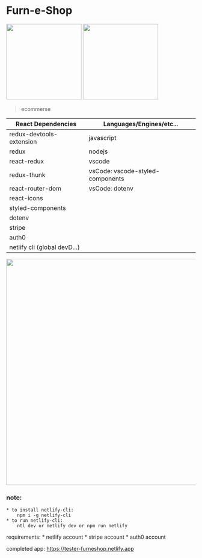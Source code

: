 # Furn-e-Shop

<img src="https://i.ibb.co/Nn9mhZp/furn-e-shop.png" width="200"> <img src="https://i.ibb.co/CKSZ6Sc/furn-e-shop2.png" width="200">

> ecommerse



|       React Dependencies         |          Languages/Engines/etc...           |
| -------------------------------- | ------------------------------------------- |
| redux-devtools-extension         |                 javascript                  |
| redux                            |                   nodejs                    |
| react-redux                      |                   vscode                    |
| redux-thunk                      |     vsCode: vscode-styled-components        |
| react-router-dom                 |                vsCode: dotenv               |
| react-icons                      |                                             |
| styled-components                |                                             |
| dotenv                           |
| stripe                           |
| auth0                            |
| netlify cli (global devD...)

<img src="https://i.ibb.co/RbmXrGH/furneshop-cert.png" width="600">

### note: 
    * to install netlify-cli: 
        npm i -g netlify-cli
    * to run netlify-cli:
        ntl dev or netlify dev or npm run netlify

requirements:
    * netlify account
    * stripe account
    * auth0 account

completed app: https://tester-furneshop.netlify.app
